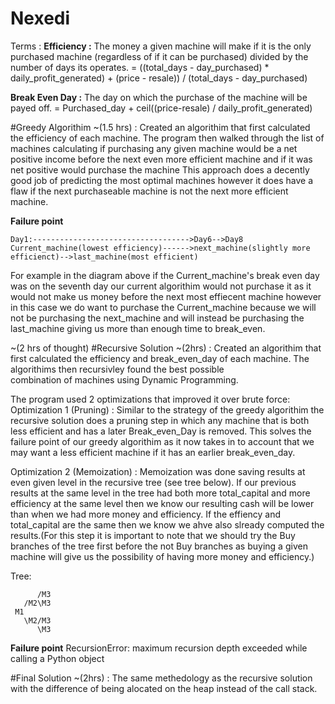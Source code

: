 # Nexedi
Terms :
**Efficiency :**
  The money a given machine will make if it is the only purchased machine (regardless of if it can be purchased) divided by the number of days its operates. 
  = ((total_days - day_purchased) * daily_profit_generated) + (price - resale)) / (total_days - day_purchased)

**Break Even Day :**
  The day on which the purchase of the machine will be payed off.
  = Purchased_day + ceil((price-resale) / daily_profit_generated)

#Greedy Algorithim ~(1.5 hrs) : 
  Created an algorithim that first calculated the efficiency of each machine. The program then walked through the list of machines calculating if purchasing any given machine would be a net positive income before the next even more efficient machine and if it was net positive would purchase the machine This approach does a decently good job of predicting the most optimal machines however it does have a flaw if the next purchaseable machine is not the next more efficient machine. 
  
  **Failure point**
  
    Day1:----------------------------------->Day6-->Day8 
    Current_machine(lowest efficiency)------>next_machine(slightly more efficienct)-->last_machine(most efficient) 
  
 For example in the diagram above if the Current_machine's break even day was on the seventh day our current algorithim would not purchase it as it would not make us money before the next most effiecent machine however in this case we do want to purchase the Current_machine because we will not be purchasing the next_machine and will instead be purchasing the last_machine giving us more than enough time to break_even.
  
  ~(2 hrs of thought)
  #Recursive Solution ~(2hrs) :
    Created an algorithim that first calculated the efficiency and break_even_day of each machine. The algorithims then recursivley found the best possible  
    combination of machines using Dynamic Programming.
    
The program used 2 optimizations that improved it over brute force:
 Optimization 1 (Pruning) :
 Similar to the strategy of the greedy algorithim the recursive solution does a pruning step in which any machine that is both less efficient and has a later Break_even_Day is removed. This solves the failure point of our greedy algorithim as it now takes in to account that we may want a less efficient machine if       it has an earlier break_even_day.
      
  Optimization 2 (Memoization) :
  Memoization was done saving results at even given level in the recursive tree (see tree below). If our previous results at the same level in the tree had both more total_capital and more efficiency at the same level then we know our resulting cash will be lower than when we had more money and efficiency. If the effiency and total_capital are the same then we know we ahve also slready computed the results.(For this step it is important to note that we should try the Buy branches of the tree first before the not Buy branches as buying a given machine will give us the possibility of having more money and efficiency.)
      
Tree:

          /M3
       /M2\M3
     M1
       \M2/M3
          \M3
  
  **Failure point**
  RecursionError: maximum recursion depth exceeded while calling a Python object

#Final Solution ~(2hrs) :
   The same methedology as the recursive solution with the difference of being alocated on the heap instead of the call stack.
